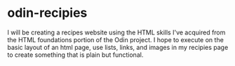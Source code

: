 # odin-recipies
I will be creating a recipes website using the HTML skills I've acquired from the HTML foundations portion of the Odin project. I hope to execute on the basic layout of an html page, use lists, links, and images in my recipies page to create something that is plain but functional.
